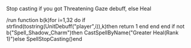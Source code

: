 Stop casting if you got Threatening Gaze debuff, else Heal

/run function b(k)for i=1,32 do if strfind(tostring(UnitDebuff("player",i)),k)then return 1 end end end if not b("Spell_Shadow_Charm")then CastSpellByName("Greater Heal(Rank 1)")else SpellStopCasting()end